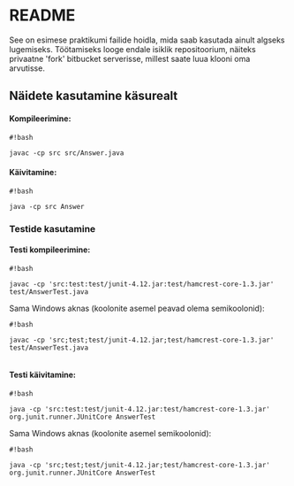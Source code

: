 # README #

See on esimese praktikumi failide hoidla, mida saab kasutada ainult algseks lugemiseks.
Töötamiseks looge endale isiklik repositoorium, näiteks privaatne 'fork' bitbucket serverisse, millest saate luua klooni oma arvutisse.

## Näidete kasutamine käsurealt ##
#### Kompileerimine: ####

```
#!bash

javac -cp src src/Answer.java
```

#### Käivitamine: ####

```
#!bash

java -cp src Answer
```


### Testide kasutamine ###
#### Testi kompileerimine: ####

```
#!bash

javac -cp 'src:test:test/junit-4.12.jar:test/hamcrest-core-1.3.jar' test/AnswerTest.java

```
Sama Windows aknas (koolonite asemel peavad olema semikoolonid):

```
#!bash

javac -cp 'src;test;test/junit-4.12.jar;test/hamcrest-core-1.3.jar' test/AnswerTest.java


```

#### Testi käivitamine: ####

```
#!bash

java -cp 'src:test:test/junit-4.12.jar:test/hamcrest-core-1.3.jar' org.junit.runner.JUnitCore AnswerTest
```

Sama Windows aknas (koolonite asemel semikoolonid):

```
#!bash

java -cp 'src;test;test/junit-4.12.jar;test/hamcrest-core-1.3.jar' org.junit.runner.JUnitCore AnswerTest
```
